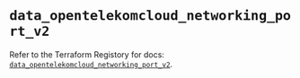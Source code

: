 # `data_opentelekomcloud_networking_port_v2`

Refer to the Terraform Registory for docs: [`data_opentelekomcloud_networking_port_v2`](https://www.terraform.io/docs/providers/opentelekomcloud/d/networking_port_v2).
